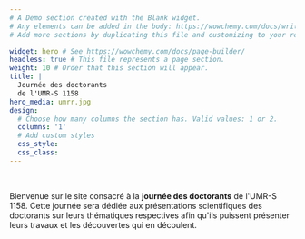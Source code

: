 ```yaml
---
# A Demo section created with the Blank widget.
# Any elements can be added in the body: https://wowchemy.com/docs/writing-markdown-latex/
# Add more sections by duplicating this file and customizing to your requirements.

widget: hero # See https://wowchemy.com/docs/page-builder/
headless: true # This file represents a page section.
weight: 10 # Order that this section will appear.
title: |
  Journée des doctorants   
  de l'UMR-S 1158
hero_media: umrr.jpg
design:
  # Choose how many columns the section has. Valid values: 1 or 2.
  columns: '1'
  # Add custom styles
  css_style:
  css_class:
---
```


<br>

Bienvenue sur le site consacré à la **journée des doctorants** de l'UMR-S 1158. Cette journée sera dédiée aux présentations scientifiques des doctorants sur leurs thématiques respectives afin qu'ils puissent présenter leurs travaux et les découvertes qui en découlent. 
